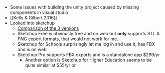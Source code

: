 - Some issues with building the unity project caused by missing components in visual studio
- [[Kelly & Gilbert 2016]]
- Looked into sketchup
	- [Comparison of the 3 versions](https://help.sketchup.com/en/sketchup-schools/getting-started-sketchup-schools)
	- Sketchup Free is obviously free and on web but **only** supports STL & PNG export formats, that would not work for me.
	- Sketchup for Schools surprisingly let me log in and use it, has FBX and is on web
	- Sketchup Pro supports FBX exports and is a standalone app $299/yr
		- Another option is Sketchup for Higher Education seems to be quite similar at $55/yr or